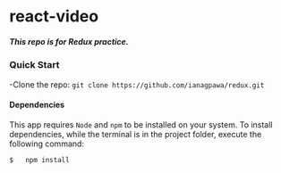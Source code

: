 # react-video
##### This repo is for Redux practice.    

### Quick Start
-Clone the repo: `git clone https://github.com/ianagpawa/redux.git`


#### Dependencies
This app requires `Node` and `npm` to be installed on your system.  To install dependencies, while the terminal is in the project folder, execute the following command:
```
$   npm install
```
